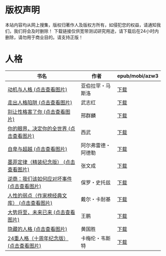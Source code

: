 # 版权声明

本站内容均从网上搜集，版权归著作人及版权方所有，如侵犯您的权益，请通知我们，我们将会及时删除！ 下载链接仅供宽带测试研究用途，请下载后在24小时内删除，请勿用于商业目的。请支持正版！

# 人格

| 书名 | 作者 | epub/mobi/azw3 |
| --- | --- | --- |
| [动机与人格 (点击查看图片)](https://www.dushupai.com/attachment/2024/06/12/d43aa9cc81892626.jpg) | 亚伯拉罕・马斯洛 | [下载](https://url89.ctfile.com/f/31084289-1375495429-a9bbbc?p=8866) |
| [走出人格陷阱 (点击查看图片)](https://www.dushupai.com/attachment/2024/06/10/fdc7db5a12e8499f.jpg) | 武志红 | [下载](https://url89.ctfile.com/f/31084289-1357000846-80193c?p=8866) |
| [别让性格害了你 (点击查看图片)](https://www.dushupai.com/attachment/2024/06/09/0ad3b257d075e7b3.jpg) | 邢群麟 | [下载](https://url89.ctfile.com/f/31084289-1356991894-bc5bb0?p=8866) |
| [你的眼界，决定你的全世界 (点击查看图片)](https://www.dushupai.com/attachment/2024/06/07/599cf22923515412.jpg) | 西武 | [下载](https://url89.ctfile.com/f/31084289-1357034995-9b80ed?p=8866) |
| [自卑与超越 (点击查看图片)](https://www.dushupai.com/attachment/2024/06/07/627e88ab4d34e1ea.jpg) | 阿尔弗雷德・阿德勒 | [下载](https://url89.ctfile.com/f/31084289-1357034974-0a7e53?p=8866) |
| [墨菲定律（精装纪念版） (点击查看图片)](https://www.dushupai.com/attachment/2024/06/06/f796a189d6824509.jpg) | 张文成 | [下载](https://url89.ctfile.com/f/31084289-1357031155-58fe32?p=8866) |
| [逆商：我们该如何应对坏事件 (点击查看图片)](https://www.dushupai.com/attachment/2024/06/06/e248a1cf0eeba853.jpg) | 保罗・史托兹 | [下载](https://url89.ctfile.com/f/31084289-1357030930-e4a251?p=8866) |
| [人性的弱点（作家榜经典文库） (点击查看图片)](https://www.dushupai.com/attachment/2024/06/05/61f0a46b442c6e79.jpg) | 戴尔・卡耐基 | [下载](https://url89.ctfile.com/f/31084289-1357027351-1d2ccc?p=8866) |
| [大势将至，未来已来 (点击查看图片)](https://www.dushupai.com/attachment/2024/06/05/c404d250b6623608.jpg) | 王鹏 | [下载](https://url89.ctfile.com/f/31084289-1357025284-f820b9?p=8866) |
| [隐藏的人格 (点击查看图片)](https://www.dushupai.com/attachment/2024/06/04/cad7364653c92d2e.jpg) | 黄国胜 | [下载](https://url89.ctfile.com/f/31084289-1357024195-e4abf0?p=8866) |
| [24重人格（十周年纪念版） (点击查看图片)](https://www.dushupai.com/attachment/2024/06/01/ad76233113b7726a.jpg) | 卡梅伦・韦斯特 | [下载](https://url89.ctfile.com/f/31084289-1357007740-d16ede?p=8866) |
